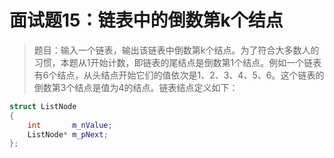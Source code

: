 # 面试题15：链表中的倒数第k个结点

> 题目：输入一个链表，输出该链表中倒数第k个结点。为了符合大多数人的习惯，本题从1开始计数，即链表的尾结点是倒数第1个结点。例如一个链表有6个结点，从头结点开始它们的值依次是1、2、3、4、5、6。这个链表的倒数第3个结点是值为4的结点。链表结点定义如下：

```c++
struct ListNode
{
    int       m_nValue;
    ListNode* m_pNext;
};
```
